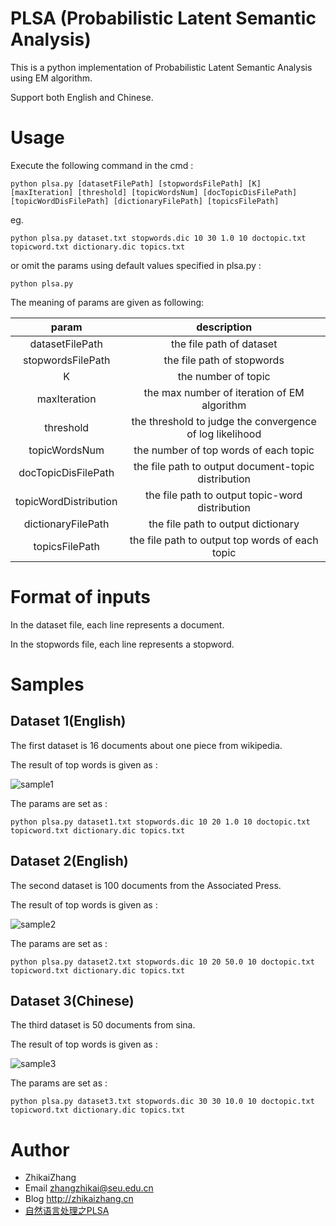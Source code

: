 # PLSA (Probabilistic Latent Semantic Analysis) 

This is a python implementation of Probabilistic Latent Semantic Analysis using EM algorithm.

Support both English and Chinese.

# Usage

Execute the following command in the cmd :

```
python plsa.py [datasetFilePath] [stopwordsFilePath] [K] [maxIteration] [threshold] [topicWordsNum] [docTopicDisFilePath] [topicWordDisFilePath] [dictionaryFilePath] [topicsFilePath]
```

eg. 

```
python plsa.py dataset.txt stopwords.dic 10 30 1.0 10 doctopic.txt topicword.txt dictionary.dic topics.txt 
```

or omit the params using default values specified in plsa.py :

```
python plsa.py
```

The meaning of params are given as following:

|param|description|
|:---:|:---------:|
|datasetFilePath|the file path of dataset|
|stopwordsFilePath|the file path of stopwords|
|K|the number of topic|
|maxIteration|the max number of iteration of EM algorithm|
|threshold|the threshold to judge the convergence of log likelihood|
|topicWordsNum|the number of top words of each topic|
|docTopicDisFilePath|the file path to output document-topic distribution|
|topicWordDistribution|the file path to output topic-word distribution|
|dictionaryFilePath|the file path to output dictionary|
|topicsFilePath|the file path to output top words of each topic|

# Format of inputs

In the dataset file, each line represents a document.

In the stopwords file, each line represents a stopword.

# Samples

## Dataset 1(English)

The first dataset is 16 documents about one piece from wikipedia.

The result of top words is given as :

![sample1](https://github.com/laserwave/PLSA/blob/master/images/sample1.png)

The params are set as :

```
python plsa.py dataset1.txt stopwords.dic 10 20 1.0 10 doctopic.txt topicword.txt dictionary.dic topics.txt 
```

## Dataset 2(English)

The second dataset is 100 documents from the Associated Press.

The result of top words is given as :

![sample2](https://github.com/laserwave/PLSA/blob/master/images/sample2.png)

The params are set as :

```
python plsa.py dataset2.txt stopwords.dic 10 20 50.0 10 doctopic.txt topicword.txt dictionary.dic topics.txt 
```

## Dataset 3(Chinese)

The third dataset is 50 documents from sina.

The result of top words is given as :

![sample3](https://github.com/laserwave/PLSA/blob/master/images/sample3.png)

The params are set as :

```
python plsa.py dataset3.txt stopwords.dic 30 30 10.0 10 doctopic.txt topicword.txt dictionary.dic topics.txt 
```

Author
============

 * ZhikaiZhang 
 * Email <zhangzhikai@seu.edu.cn>
 * Blog <http://zhikaizhang.cn>
 * [自然语言处理之PLSA](http://zhikaizhang.cn/2016/06/17/%E8%87%AA%E7%84%B6%E8%AF%AD%E8%A8%80%E5%A4%84%E7%90%86%E4%B9%8BPLSA/)
